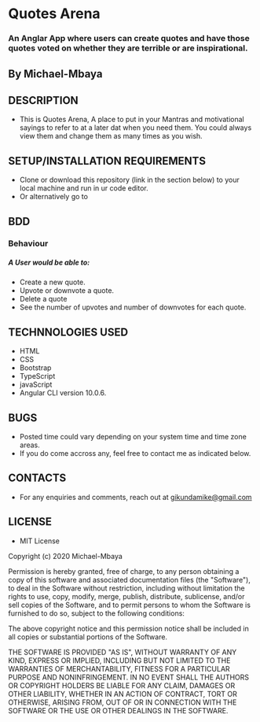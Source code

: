 # Quotes Arena
### An Anglar App where users can create quotes and have those quotes voted on whether they are terrible or are inspirational.

## By Michael-Mbaya

## DESCRIPTION

* This is Quotes Arena, A place to put in your Mantras and motivational sayings to refer to at a later dat when you need them. You could always view them and change them as many times as you wish.

## SETUP/INSTALLATION REQUIREMENTS

* Clone or download this repository (link in the section below) to your local machine and run in ur code editor.
* Or alternatively go to 

## BDD 
### Behaviour

##### A User would be able to:

* Create a new quote.
* Upvote or downvote a quote.
* Delete a quote
* See the number of upvotes and number of downvotes for each quote.


## TECHNNOLOGIES USED
* HTML
* CSS
* Bootstrap
* TypeScript
* javaScript
* Angular CLI version 10.0.6.

## BUGS

* Posted time could vary depending on your system time and time zone areas.  
* If you do come accross any, feel free to contact me as indicated below.

## CONTACTS

* For any enquiries and comments, reach out at gikundamike@gmail.com

## LICENSE

* MIT License

Copyright (c) 2020 Michael-Mbaya

Permission is hereby granted, free of charge, to any person obtaining a copy
of this software and associated documentation files (the "Software"), to deal
in the Software without restriction, including without limitation the rights
to use, copy, modify, merge, publish, distribute, sublicense, and/or sell
copies of the Software, and to permit persons to whom the Software is
furnished to do so, subject to the following conditions:

The above copyright notice and this permission notice shall be included in all
copies or substantial portions of the Software.

THE SOFTWARE IS PROVIDED "AS IS", WITHOUT WARRANTY OF ANY KIND, EXPRESS OR
IMPLIED, INCLUDING BUT NOT LIMITED TO THE WARRANTIES OF MERCHANTABILITY,
FITNESS FOR A PARTICULAR PURPOSE AND NONINFRINGEMENT. IN NO EVENT SHALL THE
AUTHORS OR COPYRIGHT HOLDERS BE LIABLE FOR ANY CLAIM, DAMAGES OR OTHER
LIABILITY, WHETHER IN AN ACTION OF CONTRACT, TORT OR OTHERWISE, ARISING FROM,
OUT OF OR IN CONNECTION WITH THE SOFTWARE OR THE USE OR OTHER DEALINGS IN THE
SOFTWARE.